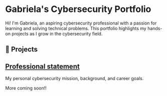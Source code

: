 # Gabriela's Cybersecurity Portfolio

Hi! I'm Gabriela, an aspiring cybersecurity professional with a passion for learning and solving technical problems. This portfolio highlights my hands-on projects as I grow in the cybersecurity field.
## 🔐 Projects

## [Professional statement](https://github.com/Gabrielacyber20/Cybersecurity-portfolio/commit/34c8ce57f7daedeb801849d3175e2caf52cf0f08/README.md)
My personal cybersecurity mission, background, and career goals.

More coming soon!!
